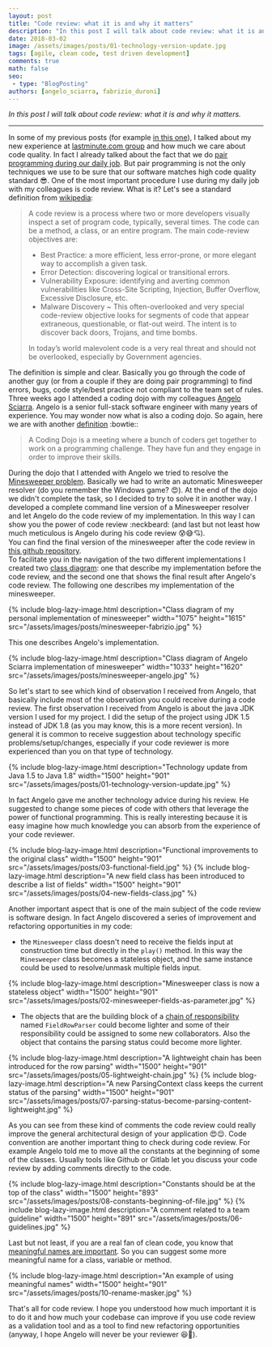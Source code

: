 ```yaml
---
layout: post
title: "Code review: what it is and why it matters"
description: "In this post I will talk about code review: what it is and why it matters."
date: 2018-03-02
image: /assets/images/posts/01-technology-version-update.jpg
tags: [agile, clean code, test driven development]
comments: true
math: false
seo:
 - type: "BlogPosting"
authors: [angelo_sciarra, fabrizio_duroni] 
---
```


*In this post I will talk about code review: what it is and why it matters.*

---

In some of my previous posts (for example [in this one](/2017/09/11/clean-code-meaningful-names.html "clean code meaningful names")), I talked about my new experience at [lastminute.com group](https://lmgroup.lastminute.com/ "lastminute.com group") and how much we care about code quality. In fact I already talked about the fact that we do [pair programming during our daily job](/2018/01/16/ide-refactoring-android-studio-xcode-appcode-webstorm-jetbrains.html "pair programming"). But pair programming is not the only techniques we use to be sure that our software matches high code quality standard :sunglasses:. One of the most important procedure I use during my daily job with my colleagues is code review. What is it? Let's see a standard definition from [wikipedia](https://en.wikipedia.org/wiki/Code_review "code review"):

>A code review is a process where two or more developers visually inspect a set of program code, typically, several times. The code can be a method, a class, or an entire program. The main code-review objectives are:
>
>* Best Practice: a more efficient, less error-prone, or more elegant way to accomplish a given task.  
>* Error Detection: discovering logical or transitional errors.  
>* Vulnerability Exposure: identifying and averting common vulnerabilities like Cross-Site Scripting, Injection, Buffer Overflow, Excessive Disclosure, etc.
>* Malware Discovery ~ This often-overlooked and very special code-review objective looks for segments of code that appear extraneous, questionable, or flat-out weird. The intent is to discover back doors, Trojans, and time bombs.
>
>In today’s world malevolent code is a very real threat and should not be overlooked, especially by Government agencies.

The definition is simple and clear. Basically you go through the code of another guy (or from a couple if they are doing pair programming) to find errors, bugs, code style/best practice not compliant to the team set of rules.  
Three weeks ago I attended a coding dojo with my colleagues [Angelo Sciarra](https://www.linkedin.com/in/angelosciarra/ "Angelo Sciarra"). Angelo is a senior full-stack software engineer with many years of experience. You may wonder now what is also a coding dojo. So again, here we are with another [definition](http://codingdojo.org/WhatIsCodingDojo/ "coding dojo") :bowtie::

> A Coding Dojo is a meeting where a bunch of coders get together to work on a programming challenge. They have fun and they engage in order to improve their skills.

During the dojo that I attended with Angelo we tried to resolve the [Minesweeper problem](http://codingdojo.org/kata/Minesweeper/ "Minesweeper").
Basically we had to write an automatic Minesweeper resolver (do you remember the Windows game? :heart_eyes:). At the end of the dojo we didn't complete the task, so I decided to try to solve it in another way. I developed a complete command line version of a Minesweeper resolver and let Angelo do the code review of my implementation.
In this way I can show you the power of code review :neckbeard: (and last but not least how much meticulous is Angelo
 during his code review :cold_sweat::sweat_smile::cupid:).  
You can find the final version of the minesweeper after the code review in [this github repository](https://github.com/chicio/Katas/tree/master/minesweeper/java-minesweeper).  
To facilitate you in the navigation of the two different implementations I created two [class diagram](https://en.wikipedia.org/wiki/Class_diagram "class diagram"): one that describe my implementation before the code review, and the second one that shows the final result after Angelo's code review. The following one describes my implementation of the minesweeper.
  
{% include blog-lazy-image.html description="Class diagram of my personal implementation of minesweeper" width="1075" height="1615" src="/assets/images/posts/minesweeper-fabrizio.jpg" %}

This one describes Angelo's implementation.

{% include blog-lazy-image.html description="Class diagram of Angelo Sciarra implementation of minesweeper" width="1033" height="1620" src="/assets/images/posts/minesweeper-angelo.jpg" %}

So let's start to see which kind of observation I received from Angelo, that basically include most of the observation you could receive during a code review.
The first observation I received from Angelo is about the java JDK version I used for my project. I did the setup of the project using JDK 1.5 instead of JDK 1.8 (as you may know, this is a more recent version). In general it is common to receive suggestion about technology specific problems/setup/changes, especially if your code reviewer is more experienced than you on that type of technology.  

{% include blog-lazy-image.html description="Technology update from Java 1.5 to Java 1.8" width="1500" height="901" src="/assets/images/posts/01-technology-version-update.jpg" %}

In fact Angelo gave me another technology advice during his review. He suggested to change some pieces of code with others that leverage the power of functional programming. This is really interesting because it is easy imagine how much knowledge you can absorb from the experience of your code reviewer.

{% include blog-lazy-image.html description="Functional improvements to the original class" width="1500" height="901" src="/assets/images/posts/03-functional-field.jpg" %}
{% include blog-lazy-image.html description="A new field class has been introduced to describe a list of fields" width="1500" height="901" src="/assets/images/posts/04-new-fields-class.jpg" %}

Another important aspect that is one of the main subject of the code review is software design. In fact Angelo discovered a series of improvement and refactoring opportunities in my code:

* the `Minesweeper` class doesn't need to receive the fields input at construction time but directly in the `play()` method. In this way the `Minesweeper` class becomes a stateless object, and the same instance could be used to resolve/unmask multiple fields input.

{% include blog-lazy-image.html description="Minesweeper class is now a stateless object" width="1500" height="901" src="/assets/images/posts/02-minesweeper-fields-as-parameter.jpg" %}

* The objects that are the building block of a [chain of responsibility](https://en.wikipedia.org/wiki/Chain-of-responsibility_pattern "chain of responsability") named `FieldRowParser` could become lighter and some of their responsibility could be assigned to some new collaborators. Also the object that contains the parsing status could become more lighter.

{% include blog-lazy-image.html description="A lightweight chain has been introduced for the row parsing" width="1500" height="901" src="/assets/images/posts/05-lightweight-chain.jpg" %}
{% include blog-lazy-image.html description="A new ParsingContext class keeps the current status of the parsing" width="1500" height="901" src="/assets/images/posts/07-parsing-status-become-parsing-content-lightweight.jpg" %}

As you can see from these kind of comments the code review could really improve the general architectural design of your application :heart_eyes::relieved:.
Code convention are another important thing to check during code review. For example Angelo told me to move all the constants at the beginning of some of the classes. Usually tools like Github or Gitlab let you discuss your code review by adding comments directly to the code.

{% include blog-lazy-image.html description="Constants should be at the top of the class" width="1500" height="893" src="/assets/images/posts/08-constants-beginning-of-file.jpg" %}
{% include blog-lazy-image.html description="A comment related to a team guideline" width="1500" height="891" src="/assets/images/posts/06-guidelines.jpg" %}

Last but not least, if you are a real fan of clean code, you know that [meaningful names are important](/2017/09/11/clean-code-meaningful-names.html "clean code meaningful names"). So you can suggest some more meaningful name for a class, variable or method.

{% include blog-lazy-image.html description="An example of using meaningful names" width="1500" height="901" src="/assets/images/posts/10-rename-masker.jpg" %}

That's all for code review. I hope you understood how much important it is to do it and how much your codebase can improve if you use code review as a validation tool and as a tool to find new refactoring opportunities (anyway, I hope Angelo will never be your reviewer :laughing::sparkling_heart:).
